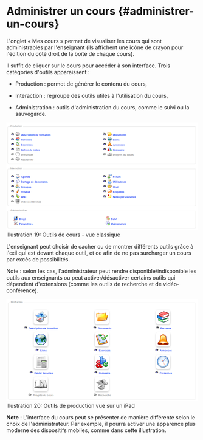 # Administrer un cours {#administrer-un-cours}

L'onglet « Mes cours » permet de visualiser les cours qui sont administrables par l'enseignant \(ils affichent une icône de crayon pour l'édition du côté droit de la boîte de chaque cours\).

Il suffit de cliquer sur le cours pour accéder à son interface. Trois catégories d'outils apparaissent :

* Production : permet de générer le contenu du cours,

* Interaction : regroupe des outils utiles à l'utilisation du cours,

* Administration : outils d'administration du cours, comme le suivi ou la sauvegarde.

![](assets/graficos14.png)Illustration 19: Outils de cours - vue classique

L'enseignant peut choisir de cacher ou de montrer différents outils grâce à l'œil qui est devant chaque outil, et ce afin de ne pas surcharger un cours par excès de possibilités.

Note : selon les cas, l'administrateur peut rendre disponible/indisponible les outils aux enseignants ou peut activer/désactiver certains outils qui dépendent d'extensions \(comme les outils de recherche et de vidéo-conférence\).

![](assets/graficos15.png)Illustration 20: Outils de production vue sur un iPad

**Note** : L'interface du cours peut se présenter de manière différente selon le choix de l'administrateur. Par exemple, il pourra activer une apparence plus moderne des dispositifs mobiles, comme dans cette illustration.

